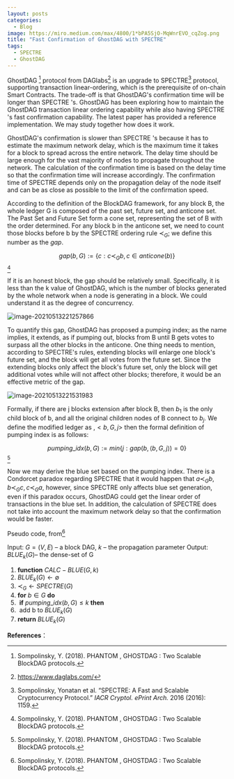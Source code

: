 ```yaml
---
layout: posts
categories:
  - Blog
image: https://miro.medium.com/max/4800/1*bPA5SjO-MqWnrEVO_cqZog.png
title: "Fast Confirmation of GhostDAG with SPECTRE"
tags:
  - SPECTRE
  - GhostDAG
---
```



GhostDAG [^1] protocol from DAGlabs[^3] is an upgrade to SPECTRE[^2] protocol, supporting transaction linear-ordering, which is the prerequisite of on-chain Smart Contracts. The trade-off is that GhostDAG's confirmation time will be longer than SPECTRE 's. GhostDAG has been exploring how to maintain the GhostDAG transaction linear ordering capability while also having SPECTRE 's fast confirmation capability. The latest paper has provided a reference implementation. We may study together how does it work.

GhostDAG's confirmation is slower than SPECTRE 's because it has to estimate the maximum network delay, which is the maximum time it takes for a block to spread across the entire network. The delay time should be large enough for the vast majority of nodes to propagate throughout the network. The calculation of the confirmation time is based on the delay time so that the confirmation time will increase accordingly. The confirmation time of SPECTRE depends only on the propagation delay of the node itself and can be as close as possible to the limit of the confirmation speed.

According to the definition of the BlockDAG framework, for any block B, the whole ledger G is composed of the past set, future set, and anticone set. The Past Set and Future Set form a cone set, representing the set of B with the order determined. For any block b in the anticone set, we need to count those blocks before b by the SPECTRE ordering rule $\prec_G$; we define this number as the $gap$.

$$ gap (b,G) := \{c : c ≺_G b, c \in anticone(b) \} $$[^1]

If it is an honest block, the gap should be relatively small. Specifically, it is less than the k value of GhostDAG, which is the number of blocks generated by the whole network when a node is generating in a block. We could understand it as the degree of concurrency.

![image-20210513221257866](https://miro.medium.com/max/4800/1*0eT8dxIRdlhQBGz3X5AU_Q.png)

To quantify this gap, GhostDAG has proposed a pumping index; as the name implies, it extends, as if pumping out, blocks from B until B gets votes to surpass all the other blocks in the anticone. One thing needs to mention, according to SPECTRE's rules, extending blocks will enlarge one block's future set, and the block will get all votes from the future set. Since the extending blocks only affect the block's future set, only the block will get additional votes while will not affect other blocks; therefore, it would be an effective metric of the gap.

![image-20210513221531983](https://miro.medium.com/max/1400/1*bPA5SjO-MqWnrEVO_cqZog.png)

Formally, if there are j blocks extension after block B, then $b_1$ is the only child block of b, and all the original children nodes of B connect to $b_j$. We define the modified ledger as ,$<b,G,j>$ then the formal definition of pumping index is as follows:

$$pumping\_idx(b,G) := min \{ j : gap(b, ⟨b,G, j⟩) = 0\}$$[^1]

Now we may derive the blue set based on the pumping index. There is a Condorcet paradox regarding SPECTRE that it would happen that $a ≺_G b, b ≺_G c, c ≺_G a$, however, since SPECTRE only affects blue set generation, even if this paradox occurs, GhostDAG could get the linear order of transactions in the blue set. In addition, the calculation of SPECTRE does not take into account the maximum network delay so that the confirmation would be faster. 



Pseudo code, from[^1]

Input:  $G = (V, E)$ – a block DAG, $k$ – the propagation parameter
Output:  $BLUE_k(G)$– the dense-set of G 

1. **function** $CALC-BLUE(G,k)$
2.   $BLUE_k(G)←∅$
3.   $≺_G ← SPECTRE(G)$
4.   **for**  $b∈G$ **do**
5. ​    **if** $pumping\_idx(b,G) ≤ k$ **then**
6. ​       add b to $BLUE_k (G)$
7. **return**  $BLUE_k(G)$



**References**：

[^1]: Sompolinsky, Y. (2018). PHANTOM , GHOSTDAG : Two Scalable BlockDAG protocols.
[^2]:  Sompolinsky, Yonatan et al. “SPECTRE: A Fast and Scalable Cryptocurrency Protocol.” *IACR Cryptol. ePrint Arch.* 2016 (2016): 1159.
[^3]:  https://www.daglabs.com/